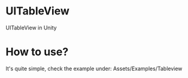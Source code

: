 # UITableView
UITableView in Unity

# How to use?
It's quite simple, check the example under: Assets/Examples/Tableview
